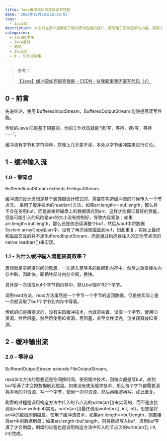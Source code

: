 ```yaml
---
title: Java缓冲流如何提高读写性能
date: '2022年11月15日16:36:05'
tags:
  - JavaIO
description: 本文只在用户层面讲了缓冲流对性能的提升，而忽略了系统空间的内容，实际上应该从用户空间和系统空间两部分来进行分析。后续抽时间进行完善。
categories:
  - Java技术栈
  - Java基础
  - 笔记
  - JavaIO
  - 0 - 知识点收集
---
```


>   参考：
>
>   [【Java】缓冲流如何提高性能 - CSDN - 扶我起来我还要写代码（√）](https://blog.csdn.net/reliveIT/article/details/45819529)

## 0 - 前言

先说结论，使用 BufferedInputStream，BufferedOutputStream 能够提高读写性能。

传统的Java IO是基于阻塞的，他的工作状态就是“读/写，等待，读/写，等待······”。

缓冲流有字节和字符两种，原理上几乎差不读，本处以字节缓冲路来进行讨论。

## 1 - 缓冲输入流

### 1.0 - 零碎点

BufferedInputStream extends FileInputStream



缓冲流的设计思想是基于装饰器设计模式的，需要在构造缓冲流的时候传入一个节点流。 采用了缓冲技术的read(arr)方法，如果arr.length>=buf.length，那么将不会在使用buf，而是直接将磁盘上的数据填充到arr，这样才能保证最好的性能，但是可能引入的风险是arr的大小没有控制好，导致内存紧张；如果arr.length<buf.length，那么还是依旧读满整个buf，然后从buf中将数据System.arrayCopy到arr中，没有了再次读取磁盘到buf，如此重复，实际上最终和磁盘交互的并不是BufferedInputStream，而是通过构造器注入的其他节点流的native read(arr[])来实现。



### 1.1 - 为什么缓冲输入流能提高效率？

思想就是空间换时间的思想。一次读入足够多的数据到内存中，然后之后直接从内存中取，因此快。即牺牲部分内存空间，换快。

具体是一次读取buf个字节到内存中，默认buf是8192个字节。

调用read方法，read方法虽然是一个字节一个字节的返回数据，但是他实际上是一次就读取了buf个字节到内存中等着。

传统的IO是阻塞式的，没有采取缓冲技术，也就意味着，读取一个字节，使用IO资源，然后阻塞，然后再使用IO资源，再阻塞，直至文件读完，流关闭释放IO资源。



## 2 - 缓冲输出流

### 2.0 - 零碎点

BufferedOutputStream extends FileOutputStream。



read(int)方法的思想还是空间换时间，使用缓冲技术，则每次都是写buf，直到buf写满了才会把数据刷到磁盘。如果没有使用缓冲技术，那么每个字节都需要消耗本地的IO资源，写一个字节，使用一次IO资源，然后再阻塞再写，如此重复。



刷盘的过程是调用构造方法中传入的节点流的write(arr[])来实现的，而不是直接调用native write(int)实现。wirte(arr[])最终调用write(arr[], int, int)，思想是将arr中的数据刷到磁盘。使用了缓冲流技术，如果arr.length>=buf.length，则直接将arr中的数据刷盘；如果arr.length<buf.length，则将数据写入buf，直到buf写满了才会刷盘，刷盘的过程也是调用构造方法中传入的节点流的write(arr[], int, int)完成。



